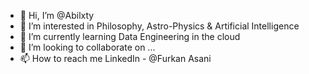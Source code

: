 - 👋 Hi, I’m @Abilxty
- 👀 I’m interested in Philosophy, Astro-Physics & Artificial Intelligence
- 🌱 I’m currently learning Data Engineering in the cloud
- 💞️ I’m looking to collaborate on ...
- 📫 How to reach me LinkedIn - @Furkan Asani

<!---
Abilxty/Abilxty is a ✨ special ✨ repository because its `README.md` (this file) appears on your GitHub profile.
You can click the Preview link to take a look at your changes.
--->

